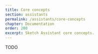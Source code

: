 ```yaml
---
title: Core concepts
section: assistants
permalink: /assistants/core-concepts
chapter: Documentation
order: 200
excerpt: Sketch Assistant core concepts.
---
```


TODO
